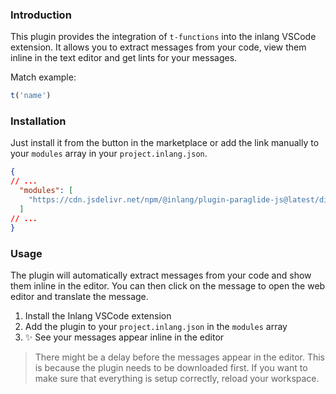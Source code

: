 ### Introduction

This plugin provides the integration of `t-functions` into the inlang VSCode extension. It allows you to extract messages from your code, view them inline in the text editor and get lints for your messages.

Match example:
```ts
t('name')
```

### Installation 

Just install it from the button in the marketplace or add the link manually to your `modules` array in your `project.inlang.json`.

```json
{
// ...
  "modules": [
    "https://cdn.jsdelivr.net/npm/@inlang/plugin-paraglide-js@latest/dist/index.js"
  ]
// ...
}
```

### Usage

The plugin will automatically extract messages from your code and show them inline in the editor. You can then click on the message to open the web editor and translate the message.

1. Install the Inlang VSCode extension
2. Add the plugin to your `project.inlang.json` in the `modules` array
3. ✨ See your messages appear inline in the editor

> There might be a delay before the messages appear in the editor. This is because the plugin needs to be downloaded first. If you want to make sure that everything is setup correctly, reload your workspace.